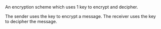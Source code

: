 An encryption scheme which uses 1 key to encrypt and decipher.

The sender uses the key to encrypt a message. The receiver uses the key to decipher the message.